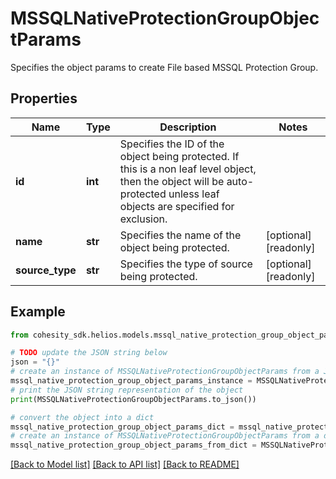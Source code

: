 # MSSQLNativeProtectionGroupObjectParams

Specifies the object params to create File based MSSQL Protection Group.

## Properties

Name | Type | Description | Notes
------------ | ------------- | ------------- | -------------
**id** | **int** | Specifies the ID of the object being protected. If this is a non leaf level object, then the object will be auto-protected unless leaf objects are specified for exclusion. | 
**name** | **str** | Specifies the name of the object being protected. | [optional] [readonly] 
**source_type** | **str** | Specifies the type of source being protected. | [optional] [readonly] 

## Example

```python
from cohesity_sdk.helios.models.mssql_native_protection_group_object_params import MSSQLNativeProtectionGroupObjectParams

# TODO update the JSON string below
json = "{}"
# create an instance of MSSQLNativeProtectionGroupObjectParams from a JSON string
mssql_native_protection_group_object_params_instance = MSSQLNativeProtectionGroupObjectParams.from_json(json)
# print the JSON string representation of the object
print(MSSQLNativeProtectionGroupObjectParams.to_json())

# convert the object into a dict
mssql_native_protection_group_object_params_dict = mssql_native_protection_group_object_params_instance.to_dict()
# create an instance of MSSQLNativeProtectionGroupObjectParams from a dict
mssql_native_protection_group_object_params_from_dict = MSSQLNativeProtectionGroupObjectParams.from_dict(mssql_native_protection_group_object_params_dict)
```
[[Back to Model list]](../README.md#documentation-for-models) [[Back to API list]](../README.md#documentation-for-api-endpoints) [[Back to README]](../README.md)


